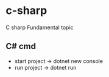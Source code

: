 # c-sharp
C sharp Fundamental topic

## C# cmd

- start project -> dotnet new console
- run project -> dotnet run 
